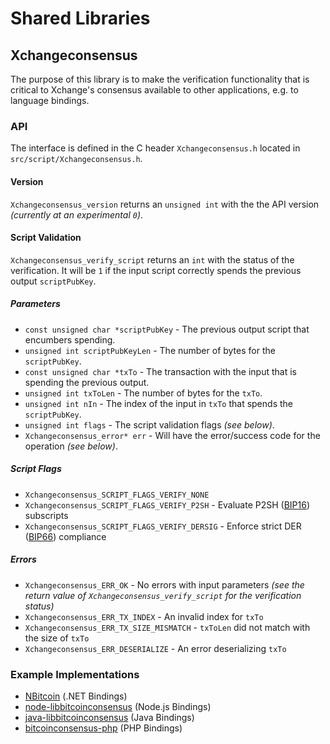 Shared Libraries
================

## Xchangeconsensus

The purpose of this library is to make the verification functionality that is critical to Xchange's consensus available to other applications, e.g. to language bindings.

### API

The interface is defined in the C header `Xchangeconsensus.h` located in  `src/script/Xchangeconsensus.h`.

#### Version

`Xchangeconsensus_version` returns an `unsigned int` with the the API version *(currently at an experimental `0`)*.

#### Script Validation

`Xchangeconsensus_verify_script` returns an `int` with the status of the verification. It will be `1` if the input script correctly spends the previous output `scriptPubKey`.

##### Parameters
- `const unsigned char *scriptPubKey` - The previous output script that encumbers spending.
- `unsigned int scriptPubKeyLen` - The number of bytes for the `scriptPubKey`.
- `const unsigned char *txTo` - The transaction with the input that is spending the previous output.
- `unsigned int txToLen` - The number of bytes for the `txTo`.
- `unsigned int nIn` - The index of the input in `txTo` that spends the `scriptPubKey`.
- `unsigned int flags` - The script validation flags *(see below)*.
- `Xchangeconsensus_error* err` - Will have the error/success code for the operation *(see below)*.

##### Script Flags
- `Xchangeconsensus_SCRIPT_FLAGS_VERIFY_NONE`
- `Xchangeconsensus_SCRIPT_FLAGS_VERIFY_P2SH` - Evaluate P2SH ([BIP16](https://github.com/bitcoin/bips/blob/master/bip-0016.mediawiki)) subscripts
- `Xchangeconsensus_SCRIPT_FLAGS_VERIFY_DERSIG` - Enforce strict DER ([BIP66](https://github.com/bitcoin/bips/blob/master/bip-0066.mediawiki)) compliance

##### Errors
- `Xchangeconsensus_ERR_OK` - No errors with input parameters *(see the return value of `Xchangeconsensus_verify_script` for the verification status)*
- `Xchangeconsensus_ERR_TX_INDEX` - An invalid index for `txTo`
- `Xchangeconsensus_ERR_TX_SIZE_MISMATCH` - `txToLen` did not match with the size of `txTo`
- `Xchangeconsensus_ERR_DESERIALIZE` - An error deserializing `txTo`

### Example Implementations
- [NBitcoin](https://github.com/NicolasDorier/NBitcoin/blob/master/NBitcoin/Script.cs#L814) (.NET Bindings)
- [node-libbitcoinconsensus](https://github.com/bitpay/node-libbitcoinconsensus) (Node.js Bindings)
- [java-libbitcoinconsensus](https://github.com/dexX7/java-libbitcoinconsensus) (Java Bindings)
- [bitcoinconsensus-php](https://github.com/Bit-Wasp/bitcoinconsensus-php) (PHP Bindings)
